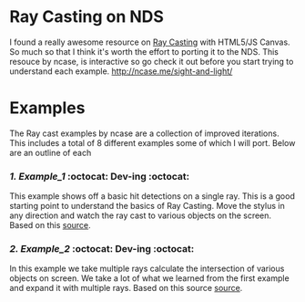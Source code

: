 # Ray Casting on NDS
I found a really awesome resource on [Ray Casting](https://en.wikipedia.org/wiki/Ray_casting) with HTML5/JS Canvas. So much so that I think it's worth the effort to porting it to the NDS. This resouce by ncase, is interactive so go check it out before you start trying to understand each example. http://ncase.me/sight-and-light/

# Examples
The Ray cast examples by ncase are a collection of improved iterations. This includes a total of 8 different examples some of which I will port. Below are an outline of each

### *1. Example_1* :octocat: Dev-ing :octocat:
This example shows off a basic hit detections on a single ray. This is a good starting point to understand the basics of Ray Casting. Move the stylus in any direction and watch the ray cast to various objects on the screen. Based on this [source](https://github.com/ncase/sight-and-light/blob/gh-pages/draft1.html).

### *2. Example_2* :octocat: Dev-ing :octocat:
In this example we take multiple rays calculate the intersection of various objects on screen.  We take a lot of what we learned from the first example and expand it with multiple rays. Based on this source [source](https://github.com/ncase/sight-and-light/blob/gh-pages/draft2.html).
